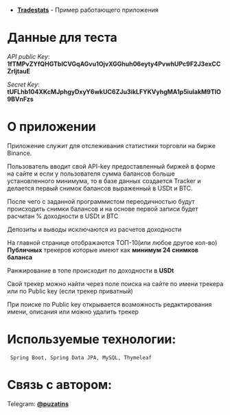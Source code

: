 * **[Tradestats](http://www.tradestats.store/)** - Пример работающего приложения

# Данные для теста

*API public Key*:
**1fTMPvZYfQHGTbICVGqAGvu1OjvXGGhuh06eyty4PvwhUPc9F2J3exCCZrIjtauE**

*Secret Key*:
**tUFLhb104XKcMJphgyDxyY6wkUC6ZJu3ikLFYKVyhgMA1p5iuIakM9TlO9BVnFzs**
# О приложении

Приложение служит для отслеживания статистики торговли на бирже Binance. 

Пользователь вводит свой API-key предоставленный биржей в форме на сайте
и если у пользователя сумма балансов больше установленного минимума, то 
в базе данных создается Tracker и делается первый снимок балансов выраженный в USDt и BTC.

После чего с заданной программистом переодичностью будут происходить снимки балансов
и на основе первой записи будет расчитан % доходности в USDt и BTC

Депозиты и выводы исключаются из расчетов доходности

На главной странице отображаются ТОП-10(или любое другое кол-во) **Публичных** трекеров которые имеют как **минимум 24 снимков баланса**


Ранжирование в топе происходит по доходности в **USDt**

Свой трекер можно найти через поле поиска на сайте по имени трекера или по Public key (если трекер приватный)

При поиске по Public key открывается возможность редактирования имени, описания или можно удалить трекер

# Используемые технологии:
```
 Spring Boot, Spring Data JPA, MySQL, Thymeleaf
```

# Связь с автором:

Telegram: **[@puzatins](http://t.me/puzatins)**



